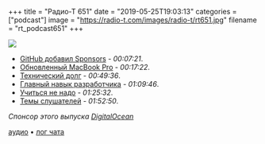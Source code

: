 +++
title = "Радио-Т 651"
date = "2019-05-25T19:03:13"
categories = ["podcast"]
image = "https://radio-t.com/images/radio-t/rt651.jpg"
filename = "rt_podcast651"
+++

![](https://radio-t.com/images/radio-t/rt651.jpg)

- [GitHub добавил Sponsors](https://www.wired.com/story/github-sponsors-lets-users-back-open-source-projects/) - *00:07:21*.
- [Обновленный MacBook Pro](https://www.apple.com/newsroom/2019/05/apple-introduces-first-8-core-macbook-pro-the-fastest-mac-notebook-ever/) - *00:17:22*.
- [Технический долг](https://habr.com/ru/post/453280/) - *00:49:36*.
- [Главный навык разработчика](https://habr.com/ru/company/skillbox/blog/453178/) - *01:09:46*.
- [Учиться не надо](https://www.macrumors.com/2019/05/10/apple-ceo-tim-cook-says-no-degree-needed-to-code/) - *01:25:32*.
- [Темы слушателей](https://radio-t.com/p/2019/05/21/prep-651/) - *01:52:50*.

*Спонсор этого выпуска [DigitalOcean](https://www.digitalocean.com)*


[аудио](http://cdn.radio-t.com/rt_podcast651.mp3) • [лог чата](http://chat.radio-t.com/logs/radio-t-651.html)
<audio src="http://cdn.radio-t.com/rt_podcast651.mp3" preload="none"></audio>
